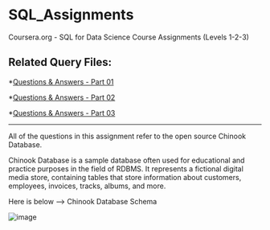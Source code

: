 # SQL_Assignments

Coursera.org - SQL for Data Science Course Assignments (Levels 1-2-3)



Related Query Files:
-----------------------
*[Questions & Answers  - Part 01](https://github.com/BedirK/SQL-Projects-Studies/blob/main/Coursera.org%20-%20SQL%20for%20Data%20Science/Questions-Answers%201.sql)

*[Questions & Answers  - Part 02](https://github.com/BedirK/SQL-Projects-Studies/blob/main/Coursera.org%20-%20SQL%20for%20Data%20Science/Questions-Answers%202.sql)

*[Questions & Answers  - Part 03](https://github.com/BedirK/SQL-Projects-Studies/blob/main/Coursera.org%20-%20SQL%20for%20Data%20Science/Questions-Answers%203.sql)

------------------------------------------------------------------------------------------------------------

All of the questions in this assignment refer to the open source Chinook Database. 

Chinook Database is a sample database often used for educational and practice purposes in the field of RDBMS. It represents a fictional digital media store, containing tables that store information about customers, employees, invoices, tracks, albums, and more.

Here is below --> Chinook Database Schema

![image](https://user-images.githubusercontent.com/103532330/181627115-24bb94cf-c696-424e-8f03-ed27e62c84d8.png)
